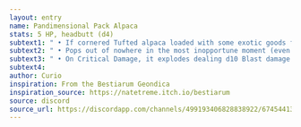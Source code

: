 ```yaml
---
layout: entry 
name: Pandimensional Pack Alpaca
stats: 5 HP, headbutt (d4)
subtext1: " • If cornered Tufted alpaca loaded with some exotic goods from the Living Stars, as well as a beeping gadget."
subtext2: " • Pops out of nowhere in the most inopportune moment (even during another encounter), runs around, screams, panics and pops out of existence in about a minute."
subtext3: " • On Critical Damage, it explodes dealing d10 Blast damage and destroying whatever it carries."
subtext4: 
author: Curio
inspiration: From the Bestiarum Geondica
inspiration_source: https://natetreme.itch.io/bestiarum
source: discord
source_url: https://discordapp.com/channels/499193406828838922/674544134798966806/705384310034792469
---
```

